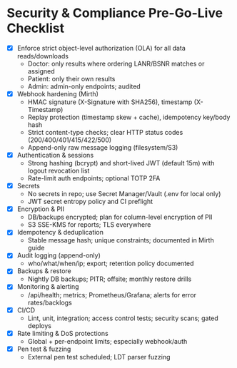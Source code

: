# Security & Compliance Pre-Go-Live Checklist

- [x] Enforce strict object-level authorization (OLA) for all data reads/downloads
  - Doctor: only results where ordering LANR/BSNR matches or assigned
  - Patient: only their own results
  - Admin: admin-only endpoints; audited
- [x] Webhook hardening (Mirth)
  - HMAC signature (X-Signature with SHA256), timestamp (X-Timestamp)
  - Replay protection (timestamp skew + cache), idempotency key/body hash
  - Strict content-type checks; clear HTTP status codes (200/400/401/415/422/500)
  - Append-only raw message logging (filesystem/S3)
- [x] Authentication & sessions
  - Strong hashing (bcrypt) and short-lived JWT (default 15m) with logout revocation list
  - Rate-limit auth endpoints; optional TOTP 2FA
- [x] Secrets
  - No secrets in repo; use Secret Manager/Vault (.env for local only)
  - JWT secret entropy policy and CI preflight
- [x] Encryption & PII
  - DB/backups encrypted; plan for column-level encryption of PII
  - S3 SSE-KMS for reports; TLS everywhere
- [x] Idempotency & deduplication
  - Stable message hash; unique constraints; documented in Mirth guide
- [x] Audit logging (append-only)
  - who/what/when/ip; export; retention policy documented
- [x] Backups & restore
  - Nightly DB backups; PITR; offsite; monthly restore drills
- [x] Monitoring & alerting
  - /api/health; metrics; Prometheus/Grafana; alerts for error rates/backlogs
- [x] CI/CD
  - Lint, unit, integration; access control tests; security scans; gated deploys
- [x] Rate limiting & DoS protections
  - Global + per-endpoint limits; especially webhook/auth
- [x] Pen test & fuzzing
  - External pen test scheduled; LDT parser fuzzing